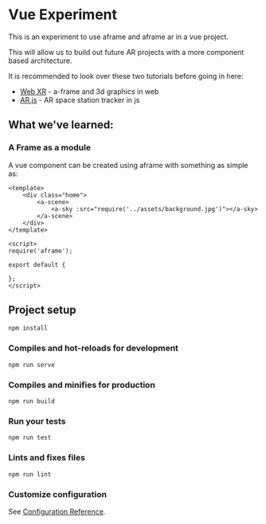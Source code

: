 # Vue Experiment

This is an experiment to use aframe and aframe ar in a vue project.

This will allow us to build out future AR projects with a more component based architecture.

It is recommended to look over these two tutorials before going in here:
- [Web XR](https://github.com/holistic-web/ar-sandbox/blob/master/web-xr) - a-frame and 3d graphics in web
- [AR.js](https://github.com/holistic-web/ar-sandbox/blob/master/ar-js) - AR space station tracker in js

## What we've learned:

### A Frame as a module
A vue component can be created using aframe with something as simple as:
```
<template>
	<div class="home">
		<a-scene>
			<a-sky :src="require('../assets/background.jpg')"></a-sky>
		</a-scene>
	</div>
</template>

<script>
require('aframe');

export default {

};
</script>
```

## Project setup
```
npm install
```

### Compiles and hot-reloads for development
```
npm run serve
```

### Compiles and minifies for production
```
npm run build
```

### Run your tests
```
npm run test
```

### Lints and fixes files
```
npm run lint
```

### Customize configuration
See [Configuration Reference](https://cli.vuejs.org/config/).
